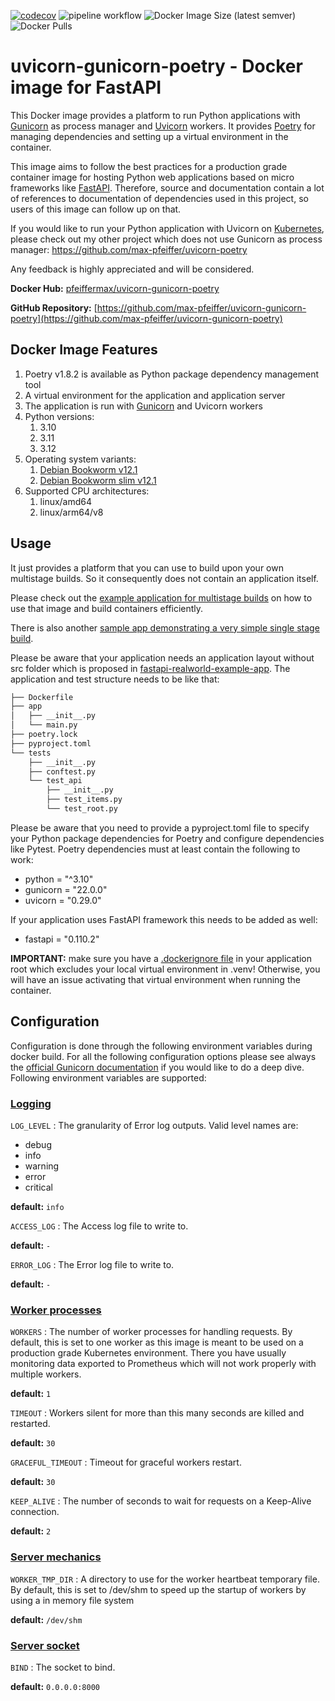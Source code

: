 [![codecov](https://codecov.io/gh/max-pfeiffer/uvicorn-gunicorn-poetry/branch/main/graph/badge.svg?token=ZRUKVNP3I5)](https://codecov.io/gh/max-pfeiffer/uvicorn-gunicorn-poetry)
![pipeline workflow](https://github.com/max-pfeiffer/uvicorn-gunicorn-poetry/actions/workflows/pipeline.yml/badge.svg)
![Docker Image Size (latest semver)](https://img.shields.io/docker/image-size/pfeiffermax/uvicorn-gunicorn-poetry?sort=semver)
![Docker Pulls](https://img.shields.io/docker/pulls/pfeiffermax/uvicorn-gunicorn-poetry)
# uvicorn-gunicorn-poetry - Docker image for FastAPI
This Docker image provides a platform to run Python applications with [Gunicorn](https://gunicorn.org) as process manager and
[Uvicorn](https://www.uvicorn.org/) workers.
It provides [Poetry](https://python-poetry.org/) for managing dependencies and setting up a virtual environment in the container.

This image aims to follow the best practices for a production grade container image for hosting Python web applications based
on micro frameworks like [FastAPI](https://fastapi.tiangolo.com/).
Therefore, source and documentation contain a lot of references to documentation of dependencies used in this project, so users
of this image can follow up on that.

If you would like to run your Python application with Uvicorn on [Kubernetes](https://kubernetes.io/), please check out my other project which does not use
Gunicorn as process manager: https://github.com/max-pfeiffer/uvicorn-poetry

Any feedback is highly appreciated and will be considered.  

**Docker Hub:** [pfeiffermax/uvicorn-gunicorn-poetry](https://hub.docker.com/r/pfeiffermax/uvicorn-gunicorn-poetry)

**GitHub Repository:** [https://github.com/max-pfeiffer/uvicorn-gunicorn-poetry](https://github.com/max-pfeiffer/uvicorn-gunicorn-poetry)

## Docker Image Features
1. Poetry v1.8.2 is available as Python package dependency management tool
2. A virtual environment for the application and application server
3. The application is run with [Gunicorn](https://gunicorn.org/) and Uvicorn workers
4. Python versions:
    1. 3.10
    2. 3.11
    3. 3.12
5. Operating system variants:
    1. [Debian Bookworm v12.1](https://www.debian.org/releases/bookworm/)
    2. [Debian Bookworm slim v12.1](https://www.debian.org/releases/bookworm/)
6. Supported CPU architectures:    
   1. linux/amd64
   2. linux/arm64/v8

## Usage
It just provides a platform that you can use to build upon your own multistage builds. So it consequently does not contain an
application itself.

Please check out the [example application for multistage builds](https://github.com/max-pfeiffer/uvicorn-gunicorn-poetry/tree/master/examples/fast_api_multistage_build)
on how to use that image and build containers efficiently.

There is also another [sample app demonstrating a very simple single stage build](https://github.com/max-pfeiffer/uvicorn-gunicorn-poetry/tree/main/examples/fast_api_singlestage_build).

Please be aware that your application needs an application layout without src folder which is proposed in
[fastapi-realworld-example-app](https://github.com/nsidnev/fastapi-realworld-example-app).
The application and test structure needs to be like that:
```bash
├── Dockerfile
├── app
│   ├── __init__.py
│   └── main.py
├── poetry.lock
├── pyproject.toml
└── tests
    ├── __init__.py
    ├── conftest.py
    └── test_api
        ├── __init__.py
        ├── test_items.py
        └── test_root.py
```
Please be aware that you need to provide a pyproject.toml file to specify your Python package dependencies for Poetry and configure
dependencies like Pytest. Poetry dependencies must at least contain the following to work:
* python = "^3.10"
* gunicorn = "22.0.0"
* uvicorn = "0.29.0"

If your application uses FastAPI framework this needs to be added as well:
* fastapi = "0.110.2"

**IMPORTANT:** make sure you have a [.dockerignore file](https://github.com/max-pfeiffer/uvicorn-gunicorn-poetry/blob/master/examples/fast_api_multistage_build/.dockerignore)
in your application root which excludes your local virtual environment in .venv! Otherwise, you will have an issue activating that virtual
environment when running the container.

## Configuration
Configuration is done through the following environment variables during docker build.
For all the following configuration options please see always the
[official Gunicorn documentation](https://docs.gunicorn.org/en/stable/settings.html)
if you would like to do a deep dive. Following environment variables are supported:

### [Logging](https://docs.gunicorn.org/en/stable/settings.html#logging)
`LOG_LEVEL` : The granularity of Error log outputs. Valid level names are:
* debug
* info
* warning
* error
* critical
 
**default:** `info`

`ACCESS_LOG` : The Access log file to write to.

**default:** `-`

`ERROR_LOG` : The Error log file to write to.  

**default:** `-`

### [Worker processes](https://docs.gunicorn.org/en/stable/settings.html#worker-processes)
`WORKERS` : The number of worker processes for handling requests. By default, this is set to one
worker as this image is meant to be used on a production grade Kubernetes environment. There you
have usually monitoring data exported to Prometheus which will not work properly with multiple workers.   

**default:** `1`

`TIMEOUT` : Workers silent for more than this many seconds are killed and restarted.

**default:** `30`

`GRACEFUL_TIMEOUT` : Timeout for graceful workers restart.

**default:** `30`

`KEEP_ALIVE` : The number of seconds to wait for requests on a Keep-Alive connection.

**default:** `2`

### [Server mechanics](https://docs.gunicorn.org/en/stable/settings.html?highlight=worker_tmp_dir#worker-tmp-dir)
`WORKER_TMP_DIR` : A directory to use for the worker heartbeat temporary file.
By default, this is set to /dev/shm to speed up the startup of workers by using a in memory file system

**default:** `/dev/shm`

### [Server socket](https://docs.gunicorn.org/en/stable/settings.html?highlight=bind#bind)
`BIND` : The socket to bind.

**default:** `0.0.0.0:8000`

